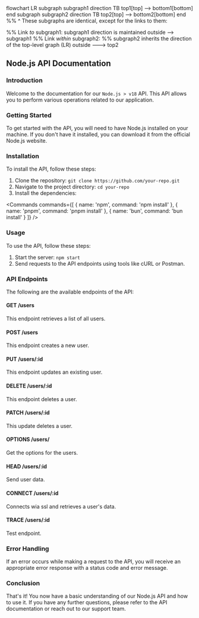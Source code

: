 ---
---

<script>
  import { Commands } from "$lib/components";
  import Mermaid from '$lib/components/core/Mermaid.svelte'
</script>

<Mermaid height="200">
flowchart LR
  subgraph subgraph1
    direction TB
    top1[top] --> bottom1[bottom]
  end
  subgraph subgraph2
    direction TB
    top2[top] --> bottom2[bottom]
  end
  %% ^ These subgraphs are identical, except for the links to them:

  %% Link *to* subgraph1: subgraph1 direction is maintained
  outside --> subgraph1
  %% Link *within* subgraph2:
  %% subgraph2 inherits the direction of the top-level graph (LR)
  outside ---> top2
</Mermaid>

## Node.js API Documentation

### Introduction

Welcome to the documentation for our `Node.js > v18` API. This API allows you to perform various operations related to our application.

### Getting Started

To get started with the API, you will need to have Node.js installed on your machine. If you don't have it installed, you can download it from the official Node.js website.

### Installation

To install the API, follow these steps:

1. Clone the repository: `git clone https://github.com/your-repo.git`
2. Navigate to the project directory: `cd your-repo`
3. Install the dependencies:

<Commands
commands={[
{
name: 'npm',
command: 'npm install'
},
{
name: 'pnpm',
command: 'pnpm install'
},
{
name: 'bun',
command: 'bun install'
}
]}
/>

### Usage

To use the API, follow these steps:

1. Start the server: `npm start`
2. Send requests to the API endpoints using tools like cURL or Postman.

### API Endpoints

The following are the available endpoints of the API:

#### GET /users

This endpoint retrieves a list of all users.

#### POST /users

This endpoint creates a new user.

#### PUT /users/:id

This endpoint updates an existing user.

#### DELETE /users/:id

This endpoint deletes a user.

#### PATCH /users/:id

This update deletes a user.

#### OPTIONS /users/

Get the options for the users.

#### HEAD /users/:id

Send user data.

#### CONNECT /users/:id

Connects wia ssl and retrieves a user's data.

#### TRACE /users/:id

Test endpoint.

### Error Handling

If an error occurs while making a request to the API, you will receive an appropriate error response with a status code and error message.

### Conclusion

That's it! You now have a basic understanding of our Node.js API and how to use it. If you have any further questions, please refer to the API documentation or reach out to our support team.
